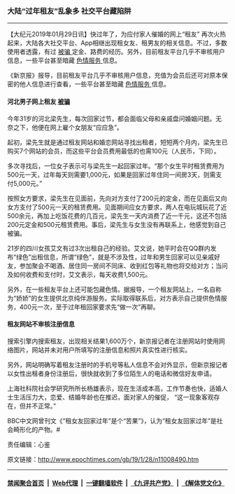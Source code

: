 ### 大陆“过年租友”乱象多 社交平台藏陷阱
------------------------

<p>
 【大纪元2019年01月29日讯】快过年了，为应付家人催婚的网上“租友” 再次火热起来，大陆各大社交平台、App相继出现租女友、租男友的相关信息。不过，多数使用者透露，有过
 <a href="http://www.epochtimes.com/gb/tag/%E8%A2%AB%E9%AA%97.html">
  被骗
 </a>
 定金、路费的经历。另外，目前租友平台几乎不审核用户信息，一些平台甚至暗藏
 <a href="http://www.epochtimes.com/gb/tag/%E8%89%B2%E6%83%85%E6%9C%8D%E5%8A%A1.html">
  色情服务
 </a>
 信息。
</p>
<p>
 《新京报》报导，目前租友平台几乎不审核用户信息，充值为会员后还可对原本保密的他人信息进行查看，一些平台甚至暗藏
 <a href="http://www.epochtimes.com/gb/tag/%E8%89%B2%E6%83%85%E6%9C%8D%E5%8A%A1.html">
  色情服务
 </a>
 信息。
</p>
<h4>
 河北男子网上租友
 <a href="http://www.epochtimes.com/gb/tag/%E8%A2%AB%E9%AA%97.html">
  被骗
 </a>
</h4>
<p>
 今年31岁的河北梁先生，每次回家过节，都会面临父母和亲戚盘问婚姻问题。无奈之下，他便在网上雇个女朋友“应应急”。
</p>
<p>
 起初，梁先生就是通过租友网站和婚恋网站寻找出租者，短短两个月内，梁先生已购买7个网站的会员，而这些平台会员费用最低的也需100元（人民币，下同）。
</p>
<p>
 多次寻找后，一位女子表示可与梁先生一起回家过年。“那个女生平时租赁费用为500元一天，过年每天则需要1,000元，如果是回家过年住同一间房3天，则需支付5,000元。”
</p>
<p>
 按照女方要求，梁先生在见面前，先向对方支付了200元的定金，而在见面后又向女方支付了500元一天的租赁费用。见面期间应女方要求，两人在电玩城玩花了近500余元，再加上吃饭花费的几百元，梁先生一天内消费了近一千元，这还不包括200元定金和500元租赁费用。事后，梁先生与女生没有再联系上，他感觉到自己被骗。
</p>
<p>
 21岁的四川女孩艾文有过3次出租自己的经验。艾文说，她平时会在QQ群内发布“绿色”出租信息，所谓“绿色”，就是不涉及性，过年和男生回家可以见亲戚好友，参加聚会不喝酒、居住同一房间不同床、收到红包等礼物也将交给对方；当问及如何收费和支付时，艾文表示，每天收费1,500元。
</p>
<p>
 另外，在一些租友平台上还可能包藏色情。据报导，一个租友网站上，一名自称为“娇娇”的女生提供北京纯伴游服务。实际取得联系后，对方表示自己提供色情服务，400元一次，至于过年租回家要求先“做一次”再聊。
</p>
<h4>
 租友网站不审核注册信息
</h4>
<p>
 搜索引擎内搜索租友，出现相关结果1,600万个，新京报记者在注册网站时使用网络图片，网站并未对用户所填写的注册信息和照片真实性进行核实。
</p>
<p>
 另外，网站明确写着租友注册时的手机号等私人信息不会对外显示，但新京报记者以女性出租者身份注册后，很快就收到了多位陌生人的电话和微信好友申请。
</p>
<p>
 上海社科院社会学研究所所长杨雄表示，现在生活成本高，工作节奏也快，适婚人士生活压力大，恋爱、结婚年龄也在推迟，面对家人的催促， “这一现象客观存在，但并不正常。”
</p>
<p>
 BBC中文网曾刊文《“租女友回家过年”是个“苦果”》，认为“租女友回家过年”是社会畸形化的产物。#
</p>
<p>
 责任编辑：心鉴
</p>

原文链接：http://www.epochtimes.com/gb/19/1/28/n11008490.htm


------------------------
#### [禁闻聚合首页](https://github.com/gfw-breaker/banned-news/blob/master/README.md) &nbsp;|&nbsp; [Web代理](https://github.com/gfw-breaker/open-proxy/blob/master/README.md) &nbsp;|&nbsp; [一键翻墙软件](https://github.com/gfw-breaker/nogfw/blob/master/README.md) &nbsp;|&nbsp; [《九评共产党》](https://github.com/gfw-breaker/9ping.md/blob/master/README.md#九评之一评共产党是什么) &nbsp;|&nbsp; [《解体党文化》](https://github.com/gfw-breaker/jtdwh.md/blob/master/README.md#绪论)